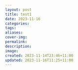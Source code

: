 ```yaml
---
layout: post
title: test1
date: 2023-11-16
categories: 
tags: 
aliases: 
cover-img: 
permalink: 
description: 
image: 
created: 2023-11-14T23:46+11:00
updated: 2023-11-16T11:25+11:00
---
```


